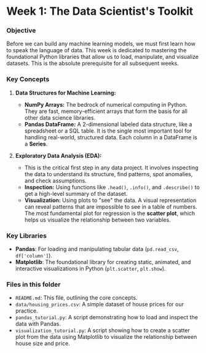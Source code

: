 # Week 1: The Data Scientist's Toolkit

### Objective
Before we can build any machine learning models, we must first learn how to speak the language of data. This week is dedicated to mastering the foundational Python libraries that allow us to load, manipulate, and visualize datasets. This is the absolute prerequisite for all subsequent weeks.

### Key Concepts

1.  **Data Structures for Machine Learning:**
    *   **NumPy Arrays:** The bedrock of numerical computing in Python. They are fast, memory-efficient arrays that form the basis for all other data science libraries.
    *   **Pandas DataFrame:** A 2-dimensional labeled data structure, like a spreadsheet or a SQL table. It is the single most important tool for handling real-world, structured data. Each column in a DataFrame is a **Series**.

2.  **Exploratory Data Analysis (EDA):**
    *   This is the critical first step in any data project. It involves inspecting the data to understand its structure, find patterns, spot anomalies, and check assumptions.
    *   **Inspection:** Using functions like `.head()`, `.info()`, and `.describe()` to get a high-level summary of the dataset.
    *   **Visualization:** Using plots to "see" the data. A visual representation can reveal patterns that are impossible to see in a table of numbers. The most fundamental plot for regression is the **scatter plot**, which helps us visualize the relationship between two variables.

### Key Libraries
- **Pandas**: For loading and manipulating tabular data (`pd.read_csv`, `df['column']`).
- **Matplotlib**: The foundational library for creating static, animated, and interactive visualizations in Python (`plt.scatter`, `plt.show`).

### Files in this folder
- `README.md`: This file, outlining the core concepts.
- `data/housing_prices.csv`: A simple dataset of house prices for our practice.
- `pandas_tutorial.py`: A script demonstrating how to load and inspect the data with Pandas.
- `visualization_tutorial.py`: A script showing how to create a scatter plot from the data using Matplotlib to visualize the relationship between house size and price.
